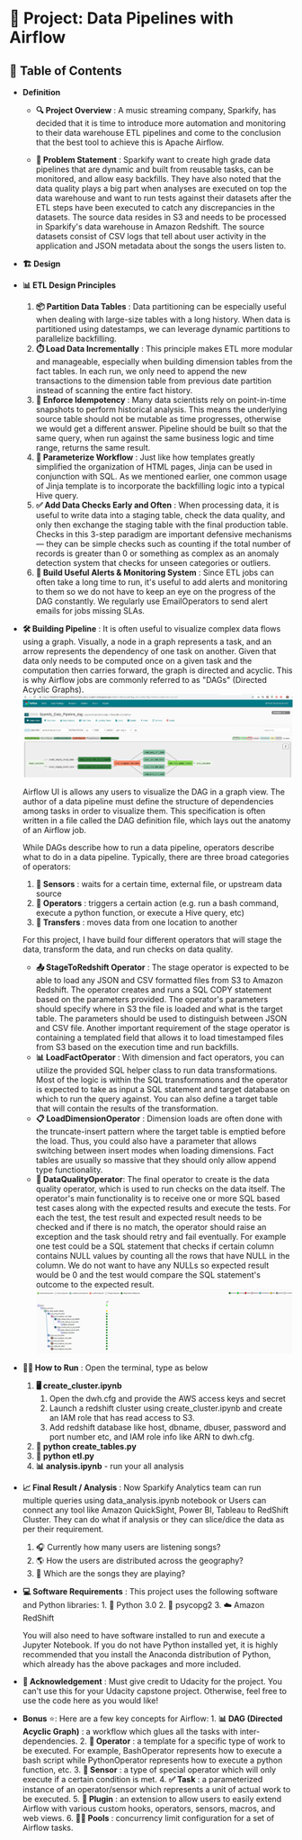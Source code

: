 ﻿# 🚀 Project: Data Pipelines with Airflow 
## 📑 Table of Contents 
* **Definition**
    * **🔍 Project Overview** :
    A music streaming company, Sparkify, has decided that it is time to introduce more automation and monitoring to their data warehouse ETL pipelines and come to the conclusion that the best tool to achieve this is Apache Airflow.
    
    * **🤔 Problem Statement** : 
     Sparkify want to create high grade data pipelines that are dynamic and built from reusable tasks, can be monitored, and allow easy backfills. They have also noted that the data quality plays a big part when analyses are executed on top the data warehouse and want to run tests against their datasets after the ETL steps have been executed to catch any discrepancies in the datasets. 
     The source data resides in S3 and needs to be processed in Sparkify's data warehouse in Amazon Redshift. The source datasets consist of CSV logs that tell about user activity in the application and JSON metadata about the songs the users listen to.

   
* **🏗️ Design** 
* **📊 ETL Design Principles** 
    1. **📦 Partition Data Tables** : Data partitioning can be especially useful when dealing with large-size tables with a long history. When data is partitioned using datestamps, we can leverage dynamic partitions to parallelize backfilling.
    2. **⏱️ Load Data Incrementally** : This principle makes ETL more modular and manageable, especially when building dimension tables from the fact tables. In each run, we only need to append the new transactions to the dimension table from previous date partition instead of scanning the entire fact history.
    3. **🔄 Enforce Idempotency** : Many data scientists rely on point-in-time snapshots to perform historical analysis. This means the underlying source table should not be mutable as time progresses, otherwise we would get a different answer. Pipeline should be built so that the same query, when run against the same business logic and time range, returns the same result.
    4. **🧩 Parameterize Workflow** : Just like how templates greatly simplified the organization of HTML pages, Jinja can be used in conjunction with SQL. As we mentioned earlier, one common usage of Jinja template is to incorporate the backfilling logic into a typical Hive query.
    5. **✅ Add Data Checks Early and Often** : When processing data, it is useful to write data into a staging table, check the data quality, and only then exchange the staging table with the final production table. Checks in this 3-step paradigm are important defensive mechanisms — they can be simple checks such as counting if the total number of records is greater than 0 or something as complex as an anomaly detection system that checks for unseen categories or outliers.
    6. **🔔 Build Useful Alerts & Monitoring System** : Since ETL jobs can often take a long time to run, it's useful to add alerts and monitoring to them so we do not have to keep an eye on the progress of the DAG constantly. We regularly use EmailOperators to send alert emails for jobs missing SLAs. 
        
* **🛠️ Building Pipeline** :
    It is often useful to visualize complex data flows using a graph. Visually, a node in a graph represents a task, and an arrow represents the dependency of one task on another. Given that data only needs to be computed once on a given task and the computation then carries forward, the graph is directed and acyclic. This is why Airflow jobs are commonly referred to as "DAGs" (Directed Acyclic Graphs).  ![Sparkify Data Model](/images/SparfiyDAG.jpg)    
    
    Airflow UI is allows any users to visualize the DAG in a graph view. The author of a data pipeline must define the structure of dependencies among tasks in order to visualize them. This specification is often written in a file called the DAG definition file, which lays out the anatomy of an Airflow job.
    
    While DAGs describe how to run a data pipeline, operators describe what to do in a data pipeline. Typically, there are three broad categories of operators:    
    1. **👀 Sensors** : waits for a certain time, external file, or upstream data source
    2. **🔧 Operators** : triggers a certain action (e.g. run a bash command, execute a python function, or execute a Hive query, etc)
    3. **🔄 Transfers** : moves data from one location to another
    
   For this project, I have build four different operators that will stage the data, transform the data, and run checks on data quality.
   * **📤 StageToRedshift Operator** : The stage operator is expected to be able to load any JSON and CSV formatted files from S3 to Amazon Redshift. The operator creates and runs a SQL COPY statement based on the parameters provided. The operator's parameters should specify where in S3 the file is loaded and what is the target table. The parameters should be used to distinguish between JSON and CSV file. Another important requirement of the stage operator is containing a templated field that allows it to load timestamped files from S3 based on the execution time and run backfills.
   * **📊 LoadFactOperator** : 
        With dimension and fact operators, you can utilize the provided SQL helper class to run data transformations. Most of the logic is within the SQL transformations and the operator is expected to take as input a SQL statement and target database on which to run the query against. You can also define a target table that will contain the results of the transformation.
   * **📋 LoadDimensionOperator** : Dimension loads are often done with the truncate-insert pattern where the target table is emptied before the load. Thus, you could also have a parameter that allows switching between insert modes when loading dimensions. Fact tables are usually so massive that they should only allow append type functionality.
   * **🧪 DataQualityOperator**:    The final operator to create is the data quality operator, which is used to run checks on the data itself. The operator's main functionality is to receive one or more SQL based test cases along with the expected results and execute the tests. For each the test, the test result and expected result needs to be checked and if there is no match, the operator should raise an exception and the task should retry and fail eventually. For example one test could be a SQL statement that checks if certain column contains NULL values by counting all the rows that have NULL in the column. We do not want to have any NULLs so expected result would be 0 and the test would compare the SQL statement's outcome to the expected result.
![Sparkify Data Model](/images/Pipelineview.jpg)   

* **🏃‍♂️ How to Run** : Open the terminal, type as below
    1. **🖥️ create_cluster.ipynb** 
        1. Open the dwh.cfg and provide the AWS access keys and secret
        2. Launch a redshift cluster using create_cluster.ipynb and create an IAM role that has read access to S3.
        3. Add redshift database like host, dbname, dbuser, password and port number etc, and IAM role info like ARN to dwh.cfg.
    1. **📝 python create_tables.py** 
    1. **🔄 python etl.py** 
    1. **📊 analysis.ipynb**  - run your all analysis
    
* **📈 Final Result / Analysis** : Now Sparkify Analytics team can run multiple queries using data_analysis.ipynb notebook or Users can connect any tool like Amazon QuickSight, Power BI, Tableau to RedShift Cluster. They can do what if analysis or they can slice/dice the data as per their requirement. 
    1. 🎧 Currently how many users are listening songs? 
    2. 🌎 How the users are distributed across the geography?
    3. 🎵 Which are the songs they are playing? 
    
* **💻 Software Requirements** : This project uses the following software and Python libraries:
        1. 🐍 Python 3.0 
        2. 🔌 psycopg2 
        3. ☁️ Amazon RedShift 
        
    You will also need to have software installed to run and execute a Jupyter Notebook.
    If you do not have Python installed yet, it is highly recommended that you install the Anaconda distribution of Python, which already has the above packages and more included.    

* **🙏 Acknowledgement** : Must give credit to Udacity for the project. You can't use this for your Udacity capstone project. Otherwise, feel free to use the code here as you would like!

* **Bonus** ⭐: Here are a few key concepts for Airflow:
        1. **📊 DAG (Directed Acyclic Graph)** : a workflow which glues all the tasks with inter-dependencies.
        2. **🔧 Operator** : a template for a specific type of work to be executed. For example, BashOperator represents how to execute a bash script while PythonOperator represents how to execute a python function, etc.
        3. **👀 Sensor** : a type of special operator which will only execute if a certain condition is met.
        4. **✅ Task** : a parameterized instance of an operator/sensor which represents a unit of actual work to be executed.
        5. **🔌 Plugin** : an extension to allow users to easily extend Airflow with various custom hooks, operators, sensors, macros, and web views.
        6. **🏊‍♂️ Pools** : concurrency limit configuration for a set of Airflow tasks.
